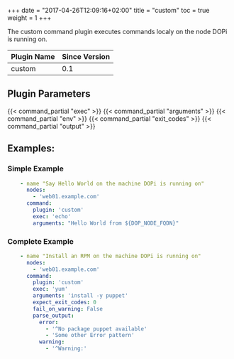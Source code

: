 +++
date = "2017-04-26T12:09:16+02:00"
title = "custom"
toc = true
weight = 1
+++

The custom command plugin executes commands localy on the node DOPi is running on.

| Plugin Name | Since Version |
|-------------|---------------|
| custom      | 0.1           |

## Plugin Parameters

{{< command_partial "exec" >}}
{{< command_partial "arguments" >}}
{{< command_partial "env" >}}
{{< command_partial "exit_codes" >}}
{{< command_partial "output" >}}

## Examples:

### Simple Example

```YAML
    - name "Say Hello World on the machine DOPi is running on"
      nodes:
        - 'web01.example.com'
      command:
        plugin: 'custom'
        exec: 'echo'
        arguments: "Hello World from ${DOP_NODE_FQDN}"
```

### Complete Example

```YAML
    - name "Install an RPM on the machine DOPi is running on"
      nodes:
        - 'web01.example.com'
      command:
        plugin: 'custom'
        exec: 'yum'
        arguments: 'install -y puppet'
        expect_exit_codes: 0
        fail_on_warning: False
        parse_output:
          error:
            - '^No package puppet available'
            - 'Some other Error pattern'
          warning:
            - '^Warning:'
```

